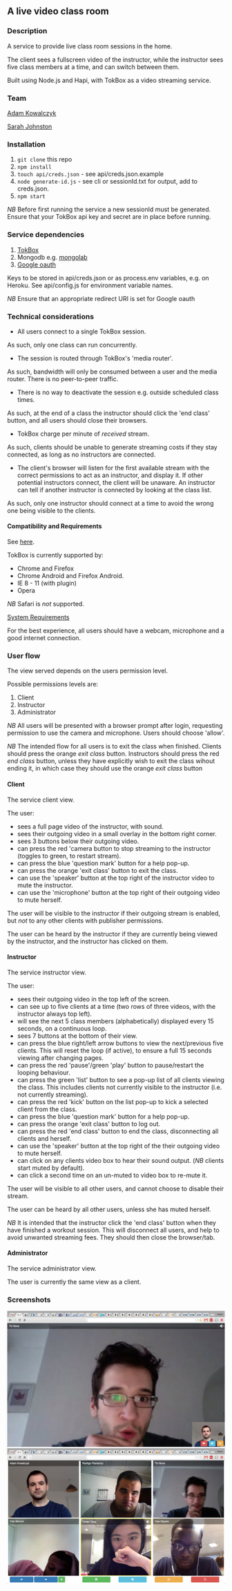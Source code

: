
## A live video class room

### Description

A service to provide live class room sessions in the home.  

The client sees a fullscreen video of the instructor, while the instructor sees five class members at a time, and can switch between them.

Built using Node.js and Hapi, with TokBox as a video streaming service.

### Team

[Adam Kowalczyk](https://github.com/adamkowalczyk)

[Sarah Johnston](https://github.com/sarahabimay)

### Installation 

1. `git clone` this repo
2. `npm install`
2. `touch api/creds.json` - see api/creds.json.example
3. `node generate-id.js` - see cli or sessionId.txt for output, add to creds.json.
4. `npm start`

*NB* Before first running the service a new sessionId must be generated. Ensure that your TokBox api key and secret are in place before running.

### Service dependencies

1. [TokBox](https://tokbox.com/)
2. Mongodb e.g. [mongolab](https://mongolab.com/)
3. [Google oauth](https://console.developers.google.com/project)

Keys to be stored in api/creds.json or as process.env variables, e.g. on Heroku.
See api/config.js for environment variable names.

*NB* Ensure that an appropriate redirect URI is set for Google oauth

### Technical considerations

* All users connect to a single TokBox session. 

As such, only one class can run concurrently.  

* The session is routed through TokBox's 'media router'.

As such, bandwidth will only be consumed between a user and the media router. There is no peer-to-peer traffic.

* There is no way to deactivate the session e.g. outside scheduled class times. 

As such, at the end of a class the instructor should click the 'end class' button, and all users should close their browsers.  
 
* TokBox charge per minute of *received* stream. 

As such, clients should be unable to generate streaming costs if they stay connected, as long as no instructors are connected.  

* The client's browser will listen for the first available stream with the correct permissions to act as an instructor, and display it. If other potential instructors connect, the client will be unaware. An instructor can tell if another instructor is connected by looking at the class list.

As such, only one instructor should connect at a time to avoid the wrong one being visible to the clients.

#### Compatibility and Requirements

See [here](https://tokbox.com/opentok/libraries/client/js/release-notes.html#requirements).

TokBox is currently supported by: 
* Chrome and Firefox
* Chrome Android and Firefox Android. 
* IE 8 - 11 (with plugin)
* Opera

*NB* Safari is *not* supported.

[System Requirements](https://tokbox.com/opentok/requirements/)

For the best experience, all users should have a webcam, microphone and a good internet connection.

### User flow

The view served depends on the users permission level.

Possible permissions levels are:
1. Client
2. Instructor
3. Administrator

*NB* All users will be presented with a browser prompt after login, requesting permission to use the camera and microphone. Users should choose 'allow'.

*NB* The intended flow for all users is to exit the class when finished. Clients should press the orange *exit class* button.  Instructors should press the red *end class* button, unless they have explicitly wish to exit the class wihout ending it, in which case they should use the orange *exit class* button

#### Client

The service client view.

The user:
* sees a full page video of the instructor, with sound.
* sees their outgoing video in a small overlay in the bottom right corner.
* sees 3 buttons below their outgoing video.
* can press the red 'camera button to stop streaming to the instructor (toggles to green, to restart stream).
* can press the blue 'question mark' button for a help pop-up.
* can press the orange 'exit class' button to exit the class.
* can use the 'speaker' button at the top right of the instructor video to mute the instructor.
* can use the 'microphone' button at the top right of their outgoing video to mute herself. 

The user will be visible to the instructor if their outgoing stream is enabled, but *not* to any other clients with publisher permissions.

The user can be heard by the instructor if they are currently being viewed by the instructor, and the instructor has clicked on them.


#### Instructor

The service instructor view.

The user:
* sees their outgoing video in the top left of the screen.
* can see up to five clients at a time (two rows of three videos, with the instructor always top left).
* will see the next 5 class members (alphabetically) displayed every 15 seconds, on a continuous loop.
* sees 7 buttons at the bottom of their view.
* can press the blue right/left arrow buttons to view the next/previous five clients. This will reset the loop (if active), to ensure a full 15 seconds viewing after changing pages.
* can press the red 'pause'/green 'play' button to pause/restart the looping behaviour.
* can press the green 'list' button to see a pop-up list of all clients viewing the class. This includes clients not currently visible to the instructor (i.e. not currently streaming).
* can press the red 'kick' button on the list pop-up to kick a selected client from the class.
* can press the blue 'question mark' button for a help pop-up.
* can press the orange 'exit class' button to log out.
* can press the red 'end class' button to end the class, disconnecting all clients and herself.
* can use the 'speaker' button at the top right of the their outgoing video to mute herself. 
* can click on any clients video box to hear their sound output. (*NB* clients start muted by default).
* can click a second time on an un-muted to video box to re-mute it.

The user will be visible to all other users, and cannot choose to disable their stream.

The user can be heard by all other users, unless she has muted herself.

*NB* It is intended that the instructor click the 'end class' button when they have finished a workout session. This will disconnect all users, and help to avoid unwanted streaming fees. They should then close the browser/tab.

#### Administrator

The service administrator view.

The user is currently the same view as a client.

### Screenshots

![Publisher View](/screenshots/PublisherView.jpg?raw=true 'Publisher View')
![Moderator View](/screenshots/ModeratorView.jpg?raw=true 'Moderator View')

